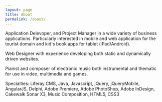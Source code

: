 ```yaml
---
layout: page
title: About
permalink: /about/
---
```


Application Delevoper, and Project Manager in a wide variety of business applications. 
Particularly interested in mobile and web application for the tourist domain and kid's book apps for tablet (iPad/Android).

Web Designer with experience developing both static and dynamically driven websites.

Pianist and composer of electronic music both instrumental and thematic for use in video, multimedia and games.

Specialties: Liferay CMS, Java, Javascript, jQuery, jQueryMobile, AngularJS, Delphi, Adobe Premiere, Adobe PhotoShop, Adobe InDesign, Cakewalk Sonar X3, Music Composition, HTML5, CSS3
